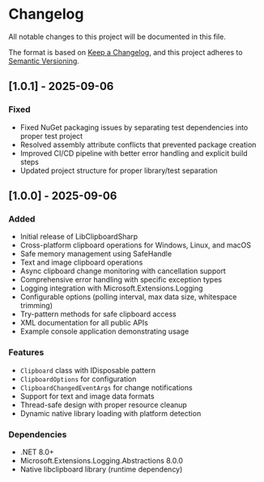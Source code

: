 # Changelog

All notable changes to this project will be documented in this file.

The format is based on [Keep a Changelog](https://keepachangelog.com/en/1.0.0/),
and this project adheres to [Semantic Versioning](https://semver.org/spec/v2.0.0.html).

## [1.0.1] - 2025-09-06

### Fixed
- Fixed NuGet packaging issues by separating test dependencies into proper test project
- Resolved assembly attribute conflicts that prevented package creation
- Improved CI/CD pipeline with better error handling and explicit build steps
- Updated project structure for proper library/test separation

## [1.0.0] - 2025-09-06

### Added
- Initial release of LibClipboardSharp
- Cross-platform clipboard operations for Windows, Linux, and macOS
- Safe memory management using SafeHandle
- Text and image clipboard operations
- Async clipboard change monitoring with cancellation support
- Comprehensive error handling with specific exception types
- Logging integration with Microsoft.Extensions.Logging
- Configurable options (polling interval, max data size, whitespace trimming)
- Try-pattern methods for safe clipboard access
- XML documentation for all public APIs
- Example console application demonstrating usage

### Features
- `Clipboard` class with IDisposable pattern
- `ClipboardOptions` for configuration
- `ClipboardChangedEventArgs` for change notifications
- Support for text and image data formats
- Thread-safe design with proper resource cleanup
- Dynamic native library loading with platform detection

### Dependencies
- .NET 8.0+
- Microsoft.Extensions.Logging.Abstractions 8.0.0
- Native libclipboard library (runtime dependency)

